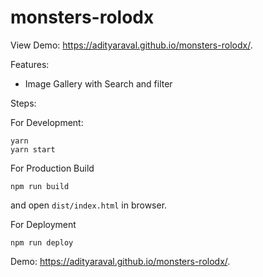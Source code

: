 # monsters-rolodx
View Demo: https://adityaraval.github.io/monsters-rolodx/.

Features:
- Image Gallery with Search and filter


Steps:

For Development:

```
yarn
yarn start
```

For Production Build

```
npm run build
```

and open `dist/index.html` in browser.

For Deployment
```
npm run deploy
```

Demo: https://adityaraval.github.io/monsters-rolodx/.